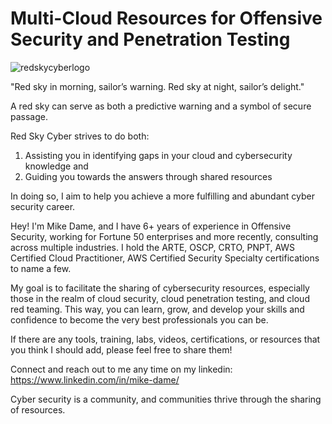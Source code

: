 # Multi-Cloud Resources for Offensive Security and Penetration Testing

![redskycyberlogo](https://github.com/redskycyber/CloudResources/assets/157662722/597cc29d-f0d6-434d-9b6d-f8263158d209)

"Red sky in morning, sailor’s warning. Red sky at night, sailor’s delight."

A red sky can serve as both a predictive warning and a symbol of secure passage. 

Red Sky Cyber strives to do both:
1. Assisting you in identifying gaps in your cloud and cybersecurity knowledge 
and
2. Guiding you towards the answers through shared resources 

In doing so, I aim to help you achieve a more fulfilling and abundant cyber security career.

Hey! I'm Mike Dame, and I have 6+ years of experience in Offensive Security, working for Fortune 50 enterprises and more recently, consulting across multiple industries. I hold the ARTE, OSCP, CRTO, PNPT, AWS Certified Cloud Practitioner, AWS Certified Security Specialty certifications to name a few.

My goal is to facilitate the sharing of cybersecurity resources, especially those in the realm of cloud security, cloud penetration testing, and cloud red teaming. This way, you can learn, grow, and develop your skills and confidence to become the very best professionals you can be.

If there are any tools, training, labs, videos, certifications, or resources that you think I should add, please feel free to share them!

Connect and reach out to me any time on my linkedin: https://www.linkedin.com/in/mike-dame/

Cyber security is a community, and communities thrive through the sharing of resources.
